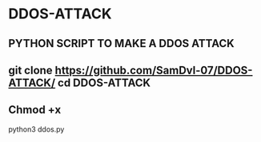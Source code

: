 # DDOS-ATTACK
PYTHON SCRIPT TO MAKE A DDOS ATTACK 
---------------------------------------------
git clone 
https://github.com/SamDvl-07/DDOS-ATTACK/
cd DDOS-ATTACK
--------------------------------------------
Chmod +x 
--------------------------------------------
python3 ddos.py
